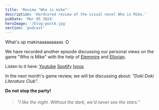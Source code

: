 ```yaml
---
title: 'Review "Who is mike"'
description: 'Hardcored review of the visual novel Who is Mike.'
pubDate: 'Mar 05 2024'
heroImage: '/blog-post4.jpg'
section: 'podcast'
---
```


What's up makinaaaaaaaaas :D

We have recorded another episode discussing our personal views on the game "Who is Mike" with the help of <a href="https://www.instagram.com/elemmire1988?utm_source=qr&igsh=MWgwcm84ZmxwaDVmYQ%3D%3D" target="_blank">Elemmire</a> and <a href="https://www.youtube.com/@ellorian_audiolibros" target="_blank">Ellorian</a>.

Listen to it here:
<a href="https://www.youtube.com/watch?v=Cc_uOU7bmbE" target="_blank">Youtube</a>
<a href="https://open.spotify.com/episode/51CFkPLezLVSdQyyV7M04I?si=PPA0ZWoTRdKEEy_Fp-SjoA" target="_blank">Spotify</a>
<a href="https://go.ivoox.com/rf/125311353" target="_blank">Ivoox</a>

In the next month's game review, we will be discussing about: _"Doki Doki Literature Club"_.

**Do not stop the party!**

> ###### "I like the night. Without the dark, we'd never see the stars."

